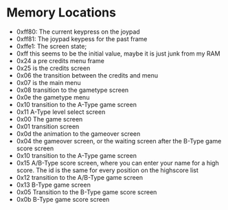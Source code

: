 Memory Locations
================



 * 0xff80: The current keypress on the joypad
 * 0xff81: The joypad keypess for the past frame
 * 0xffe1: The screen state;
  * 0xff this seems to be the initial value, maybe it is just junk from my RAM
  * 0x24 a pre credits menu frame
  * 0x25 is the credits screen
  * 0x06 the transition between the credits and menu
  * 0x07 is the main menu
  * 0x08 transition to the gametype screen
  * 0x0e the gametype menu
  * 0x10 transition to the A-Type game screen
  * 0x11 A-Type level select screen
  * 0x00 The game screen
  * 0x01 transition screen
  * 0x0d the animation to the gameover screen
  * 0x04 the gameover screen, or the waiting screen after the B-Type game score screen
  * 0x10 transition to the A-Type game screen
  * 0x15 A/B-Type score screen, where you can enter your name for a high score. The id is the same for every position on the highscore list
  * 0x12 transition to the A/B-Type game screen
  * 0x13 B-Type game screen
  * 0x05 Transition to the B-Type game score screen
  * 0x0b B-Type game score screen
